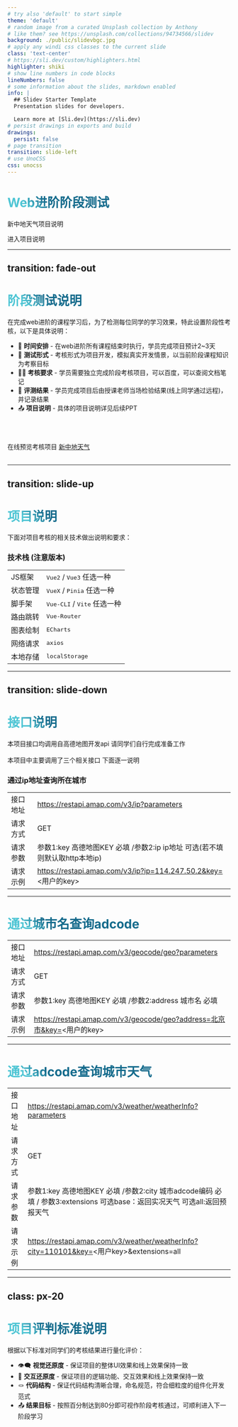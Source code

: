 ```yaml
---
# try also 'default' to start simple
theme: 'default'
# random image from a curated Unsplash collection by Anthony
# like them? see https://unsplash.com/collections/94734566/slidev
background: ./public/slidevbgc.jpg
# apply any windi css classes to the current slide
class: 'text-center'
# https://sli.dev/custom/highlighters.html
highlighter: shiki
# show line numbers in code blocks
lineNumbers: false
# some information about the slides, markdown enabled
info: |
  ## Slidev Starter Template
  Presentation slides for developers.

  Learn more at [Sli.dev](https://sli.dev)
# persist drawings in exports and build
drawings:
  persist: false
# page transition
transition: slide-left
# use UnoCSS
css: unocss
---
```


# Web进阶阶段测试

<p>新中地天气项目说明</p>

<div class="pt-12">
  <span @click="$slidev.nav.next" class="px-2 py-1 rounded cursor-pointer" hover="bg-white bg-opacity-10">
   进入项目说明 <carbon:arrow-right class="inline"/>
  </span>
</div>


<!--
The last comment block of each slide will be treated as slide notes. It will be visible and editable in Presenter Mode along with the slide. [Read more in the docs](https://sli.dev/guide/syntax.html#notes)
-->

---
transition: fade-out
---

# 阶段测试说明

在完成web进阶的课程学习后，为了检测每位同学的学习效果，特此设置阶段性考核，以下是具体说明：

- 📝 **时间安排** - 在web进阶所有课程结束时执行，学员完成项目预计2~3天
- 🎨 **测试形式** - 考核形式为项目开发，模拟真实开发情景，以当前阶段课程知识为考察目标
- 🧑‍💻 **考核要求** - 学员需要独立完成阶段考核项目，可以百度，可以查阅文档笔记
- 🎥 **评测结果** - 学员完成项目后由授课老师当场检验结果(线上同学通过远程)，并记录结果
- 📤 **项目说明** - 具体的项目说明详见后续PPT


<br>
<br>

在线预览考核项目 [新中地天气](http://project.x-zd.net/weather)
<br/>
<br/>

<!--
You can have `style` tag in markdown to override the style for the current page.
Learn more: https://sli.dev/guide/syntax#embedded-styles
-->

<style>
h1 {
  background-color: #2B90B6;
  background-image: linear-gradient(45deg, #4EC5D4 10%, #146b8c 20%);
  background-size: 100%;
  -webkit-background-clip: text;
  -moz-background-clip: text;
  -webkit-text-fill-color: transparent;
  -moz-text-fill-color: transparent;
}
</style>

<!--
Here is another comment.
-->

---
transition: slide-up
---

# 项目说明

下面对项目考核的相关技术做出说明和要求：

### 技术栈 (注意版本)

|     |     |
| --- | --- |
| JS框架 | <kbd>Vue2</kbd> / <kbd>Vue3</kbd> 任选一种
| 状态管理 | <kbd>VueX</kbd>  / <kbd>Pinia</kbd> 任选一种
| 脚手架 | <kbd>Vue-CLI</kbd>  / <kbd>Vite</kbd> 任选一种
| 路由跳转 | <kbd>Vue-Router</kbd> 
| 图表绘制 | <kbd>ECharts</kbd> | 
| 网络请求 | <kbd>axios</kbd> | 
| 本地存储 | <kbd>localStorage</kbd> | 


---
transition: slide-down
---

# 接口说明

本项目接口均调用自高德地图开发api 请同学们自行完成准备工作
<br/>
<br/>
本项目中主要调用了三个相关接口 下面逐一说明

### 通过ip地址查询所在城市

|     |     |
| --- | --- |
| 接口地址 | 	https://restapi.amap.com/v3/ip?parameters
| 请求方式 | GET
| 请求参数 | 参数1:key 高德地图KEY 必填 /参数2:ip ip地址 可选(若不填 则默认取http本地ip)
| 请求示例 | https://restapi.amap.com/v3/ip?ip=114.247.50.2&key=<用户的key>
---

# 通过城市名查询adcode

|     |     |
| --- | --- |
| 接口地址 | 	https://restapi.amap.com/v3/geocode/geo?parameters
| 请求方式 | GET
| 请求参数 | 参数1:key 高德地图KEY 必填 /参数2:address 城市名 必填
| 请求示例 | https://restapi.amap.com/v3/geocode/geo?address=北京市&key=<用户的key>

<!--
Presenter note with **bold**, *italic*, and ~~striked~~ text.

Also, HTML elements are valid:
<div class="flex w-full">
  <span style="flex-grow: 1;">Left content</span>
  <span>Right content</span>
</div>
-->
---

# 通过adcode查询城市天气

|     |     |
| --- | --- |
| 接口地址 | 	https://restapi.amap.com/v3/weather/weatherInfo?parameters
| 请求方式 | GET
| 请求参数 | 参数1:key 高德地图KEY 必填 /参数2:city 城市adcode编码 必填 / 参数3:extensions 可选base：返回实况天气 可选all:返回预报天气
| 请求示例 | https://restapi.amap.com/v3/weather/weatherInfo?city=110101&key=<用户key>&extensions=all


---
class: px-20
---

# 项目评判标准说明


根据以下标准对同学们的考核结果进行量化评价：

- 👁️‍🗨️ **视觉还原度** - 保证项目的整体UI效果和线上效果保持一致
- 🎨 **交互还原度** - 保证项目的逻辑功能、交互效果和线上效果保持一致
- 🪢 **代码结构** - 保证代码结构清晰合理，命名规范，符合细粒度的组件化开发范式
- 📤 **结果目标** - 按照百分制达到80分即可视作阶段考核通过，可顺利进入下一阶段学习


